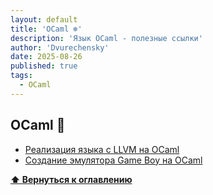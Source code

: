 ```yaml
---
layout: default
title: 'OCaml ❄️'
description: 'Язык OCaml - полезные ссылки'
author: 'Dvurechensky'
date: 2025-08-26
published: true
tags:
  - OCaml
---
```


## OCaml 🚩

- [Реализация языка с LLVM на OCaml](https://llvm.org/docs/tutorial/#kaleidoscope-implementing-a-language-with-llvm-in-objective-caml)
- [Создание эмулятора Game Boy на OCaml](https://linoscope.github.io/writing-a-game-boy-emulator-in-ocaml/)

**[⬆ Вернуться к оглавлению](../index.md)**
